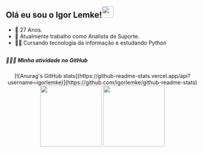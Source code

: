 ## Olá eu sou o Igor Lemke!<img src="https://raw.githubusercontent.com/kaueMarques/kaueMarques/master/hi.gif" width="30px">

- 🎂 27 Anos.
- 💼 Atualmente trabalho como Analista de Suporte.
- 👨‍🎓 Cursando tecnologia da informação e estudando Python

##

<div>


##### 👨🏻‍💻 Minha atividade no GitHub
  <div style="display: inline_block;" align="center">
  [![Anurag's GitHub stats](https://github-readme-stats.vercel.app/api?username=igorlemke)](https://github.com/igorlemke/github-readme-stats)
  <img height="160em" src="https://github-readme-stats.vercel.app/api?username=igorlemke&show_icons=true&theme=dark&include_all_commits=true&count_private=true&border_radius=22"/>
  <img height="160em" src="https://github-readme-stats.vercel.app/api/top-langs/?username=igorlemke&layout=compact&langs_count=7&theme=dark&border_radius=16"/>
</div>
